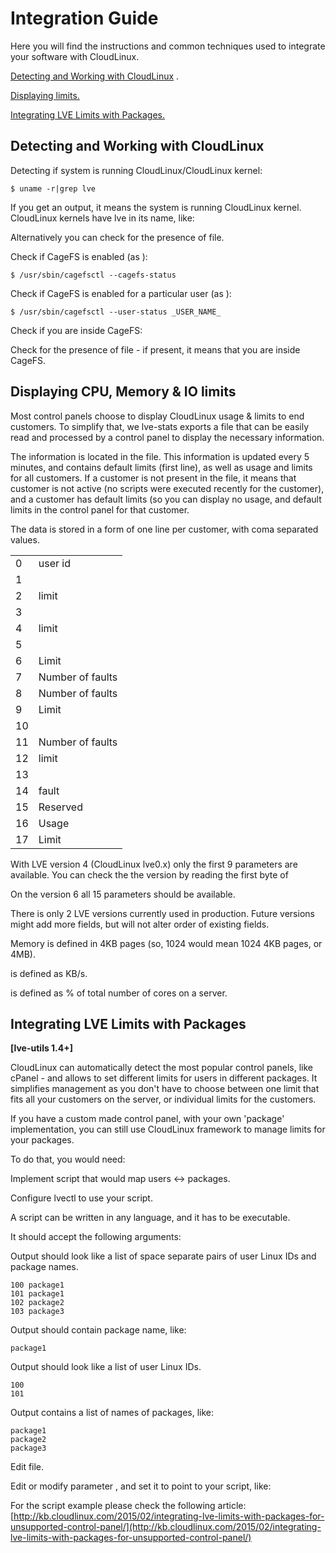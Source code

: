 # Integration Guide


Here you will find the instructions and common techniques used to integrate your software with CloudLinux.

[Detecting and Working with CloudLinux](/detecting/) .

[Displaying ](/cpu_memory_iolimits/) [ limits.](/cpu_memory_iolimits/)

[Integrating LVE Limits with Packages.](/lve_limits_with_packages/)




## Detecting and Working with CloudLinux


Detecting if system is running CloudLinux/CloudLinux kernel:



```
$ uname -r|grep lve 
```

If you get an output, it means the system is running CloudLinux kernel. CloudLinux kernels have lve in its name, like:

Alternatively you can check for the presence of file.

Check if CageFS is enabled (as ):


```
$ /usr/sbin/cagefsctl --cagefs-status
```

Check if CageFS is enabled for a particular user (as ):


```
$ /usr/sbin/cagefsctl --user-status _USER_NAME_
```

Check if you are inside CageFS:

Check for the presence of file - if present, it means that you are inside CageFS.



## Displaying CPU, Memory & IO limits


Most control panels choose to display CloudLinux usage & limits to end customers. To simplify that, we lve-stats exports a file that can be easily read and processed by a control panel to display the necessary information.

The information is located in the file. This information is updated every 5 minutes, and contains default limits (first line), as well as usage and limits for all customers. If a customer is not present in the file, it means that customer is not active (no scripts were executed recently for the customer), and a customer has default limits (so you can display no usage, and default limits in the control panel for that customer.

The data is stored in a form of one line per customer, with coma separated values.

| | |
|-|-|
|0 | user id|
|1 | |
|2 | limit|
|3 | |
|4 | limit|
|5 | |
|6 | Limit|
|7 | Number of faults|
|8 | Number of faults|
|9 | Limit|
|10 | |
|11 | Number of faults|
|12 | limit|
|13 | |
|14 | fault|
|15 | Reserved|
|16 | Usage|
|17 | Limit|

With LVE version 4 (CloudLinux lve0.x) only the first 9 parameters are available. You can check the the version by reading the first byte of

On the version 6 all 15 parameters should be available.

There is only 2 LVE versions currently used in production. Future versions might add more fields, but will not alter order of existing fields.

Memory is defined in 4KB pages (so, 1024 would mean 1024 4KB pages, or 4MB).

is defined as KB/s.

is defined as % of total number of cores on a server.


## Integrating LVE Limits with Packages


**[lve-utils 1.4+]**

CloudLinux can automatically detect the most popular control panels, like cPanel - and allows to set different limits for users in different packages. It simplifies management as you don't have to choose between one limit that fits all your customers on the server, or individual limits for the customers.

If you have a custom made control panel, with your own 'package' implementation, you can still use CloudLinux framework to manage limits for your packages.

To do that, you would need:

Implement script that would map users <-> packages.

Configure lvectl to use your script.


 A script can be written in any language, and it has to be executable.

It should accept the following arguments:



Output should look like a list of space separate pairs of user Linux IDs and package names.


```
100 package1
101 package1
102 package2
103 package3
```




Output should contain package name, like:


```
package1
```




Output should look like a list of user Linux IDs.


```
100
101
```




Output contains a list of names of packages, like:


```
package1
package2
package3
```




Edit file.

Edit or modify parameter , and set it to point to your script, like:



For the script example please check the following article: [http://kb.cloudlinux.com/2015/02/integrating-lve-limits-with-packages-for-unsupported-control-panel/](http://kb.cloudlinux.com/2015/02/integrating-lve-limits-with-packages-for-unsupported-control-panel/)



